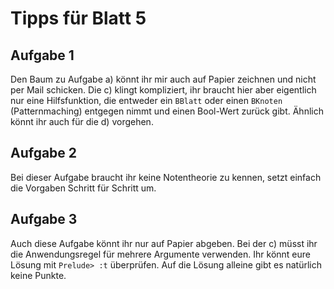 # Tipps für Blatt 5

## Aufgabe 1

Den Baum zu Aufgabe a) könnt ihr mir auch auf Papier zeichnen und nicht per Mail schicken. Die c) klingt kompliziert, ihr braucht hier aber eigentlich nur eine Hilfsfunktion, die entweder ein `BBlatt` oder einen `BKnoten` (Patternmaching) entgegen nimmt und einen Bool-Wert zurück gibt. Ähnlich könnt ihr auch für die d) vorgehen.

## Aufgabe 2

Bei dieser Aufgabe braucht ihr keine Notentheorie zu kennen, setzt einfach die Vorgaben Schritt für Schritt um.

## Aufgabe 3

Auch diese Aufgabe könnt ihr nur auf Papier abgeben. Bei der c) müsst ihr die Anwendungsregel für mehrere Argumente verwenden. Ihr könnt eure Lösung mit `Prelude> :t` überprüfen. Auf die Lösung alleine gibt es natürlich keine Punkte.
